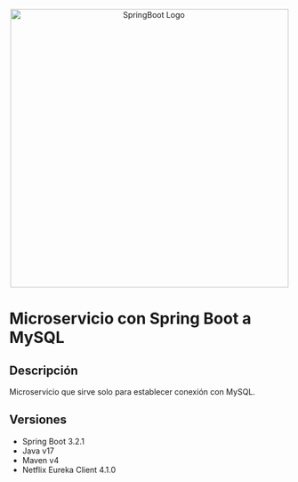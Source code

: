 <p align="center">
  <a href="https://spring.io/projects/spring-boot/" target="blank"><img src="https://user-images.githubusercontent.com/33158051/103466606-760a4000-4d14-11eb-9941-2f3d00371471.png" width="500" alt="SpringBoot Logo" /></a>
</p>

# Microservicio con Spring Boot a MySQL

## Descripción
Microservicio que sirve solo para establecer conexión con MySQL.

## Versiones
- Spring Boot 3.2.1
- Java v17
- Maven v4
- Netflix Eureka Client 4.1.0